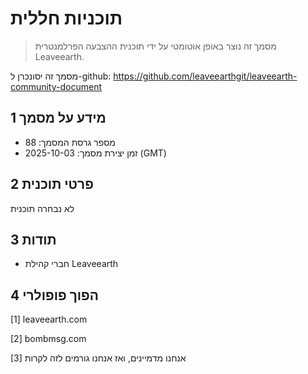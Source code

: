 # תוכניות חללית

>מסמך זה נוצר באופן אוטומטי על ידי תוכנית ההצבעה הפרלמנטרית Leaveearth.

מסמך זה יסונכרן ל-github: https://github.com/leaveearthgit/leaveearth-community-document

## 1 מידע על מסמך

- מספר גרסת המסמך: 88
- זמן יצירת מסמך: 2025-10-03 (GMT)

## 2 פרטי תוכנית

לא נבחרה תוכנית

## 3 תודות
* חברי קהילת Leaveearth

## 4 הפוך פופולרי
[1] leaveearth.com

[2] bombmsg.com

[3] אנחנו מדמיינים, ואז אנחנו גורמים לזה לקרות